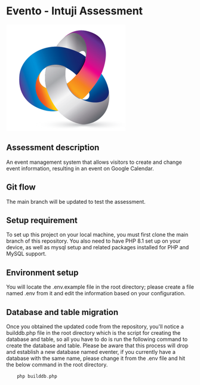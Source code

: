 # Evento - Intuji Assessment
![alt text](https://github.com/hariupreti1995/intuji-assignment/blob/main/src/images/logo.png?raw=true)
## Assessment description
An event management system that allows visitors to create and change event information, resulting in an event on Google Calendar.

## Git flow
The main branch will be updated to test the assessment.

## Setup requirement
To set up this project on your local machine, you must first clone the main branch of this repository. You also need to have PHP 8.1 set up on your device, as well as mysql setup and related packages installed for PHP and MySQL support.

## Environment setup
You will locate the .env.example file in the root directory; please create a file named .env from it and edit the information based on your configuration.

## Database and table migration
Once you obtained the updated code from the repository, you'll notice a builddb.php file in the root directory which is the script for creating the database and table, so all you have to do is run the following command to create the database and table. Please be aware that this process will drop and establish a new database named eventer, if you currently have a database with the same name, please change it from the .env file and hit the below command in the root directory.
```php
    php builddb.php
```